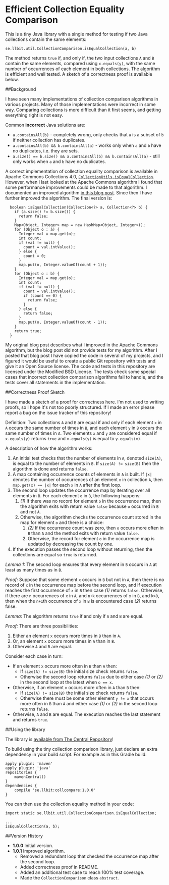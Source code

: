Efficient Collection Equality Comparison
========================================

This is a tiny Java library with a single method for testing if two Java
collections contain the same elements:

    se.llbit.util.CollectionComparison.isEqualCollection(a, b)


The method returns `true` if, and only if, the two input collections `A` and
`B` contain the same elements, compared using `x.equals(y)`, with the same
number of occurrences of each element in both collections.  The algorithm is
efficient and well tested. A sketch of a correctness proof is available below.


##Background

I have seen many implementations of collection comparison algorithms in various
projects. Many of those implementations were incorrect in some way. Comparing
collections is more difficult than it first seems, and getting everything right
is not easy.

Common **incorrect** Java solutions are:

* `a.containsAll(b)` - completely wrong, only checks that `a` is a subset of
  `b` if neither collection has duplicates.
* `a.containsAll(b) && b.containsAll(a)` - works only when `a` and `b` have no
  duplicates, i.e. they are sets.
* `a.size() == b.size() && a.containsAll(b) && b.containsAll(a)` - still only
  works when `a` and `b` have no duplicates.

A correct implementation of collection equality comparison is available in
Apache Commons Collections 4.0, [`CollectionUtils.isEqualCollection`][1].
However, when I last looked at the Apache Commons algorithm I found that some
performance improvements could be made to that algorithm. I documented an
improved algorithm [in this blog post][2]. Since then I have further improved
the algorithm. The final version is:

      boolean isEqualCollection(Collection<?> a, Collection<?> b) {
        if (a.size() != b.size()) {
          return false;
        }
        Map<Object, Integer> map = new HashMap<Object, Integer>();
        for (Object o : a) {
          Integer val = map.get(o);
          int count;
          if (val != null) {
            count = val.intValue();
          } else {
            count = 0;
          }
          map.put(o, Integer.valueOf(count + 1));
        }
        for (Object o : b) {
          Integer val = map.get(o);
          int count;
          if (val != null) {
            count = val.intValue();
            if (count == 0) {
              return false;
            }
          } else {
            return false;
          }
          map.put(o, Integer.valueOf(count - 1));
        }
        return true;
      }


My original blog post describes what I improved in the Apache Commons
algorithm, but the blog post did not provide tests for my algorithm.  After I
posted that blog post I have copied the code in several of my projects, and I
figured it would be useful to create a public Git repository with tests and
give it an Open Source license. The code and tests in this repository are
licensed under the Modified BSD License. The tests check some special cases
that incorrect collection comparison algorithms fail to handle, and the tests
cover all statements in the implementation.

##Correctness Proof Sketch

I have made a sketch of a proof for correctness here. I'm not used to writing
proofs, so I hope it's not too poorly structured. If I made an error please
report a bug on the issue tracker of this repository!

Definition: Two collections `A` and `B` are equal if and only if each element
`x` in `A` occurs the same number of times in `B`, and each element `y` in `B`
occurs the same number of times in `A`.  Two elements `x` and `y` are
considered equal if `x.equals(y)` returns `true` and `x.equals(y)` is equal to
`y.equals(x)`.

A description of how the algorithm works:

1. An initial test checks that the number of elements in `A`, denoted
   `size(A)`, is equal to the number of elements in `B`. If `size(A) !=
   size(B)` then the algorithm is done and returns `false`.
2. A map containing occurrence counts of elements in `A` is built. If `|x|`
   denotes the number of occurrences of an element `x` in collection `A`, then
   `map.get(x) == |x|` for each `x` in `A` after the first loop.
3. The second loop updates the occurrence map by iterating over all elements in
   `B`. For each element `o` in `B`, the following happens:
    1. *(1)* If there was no record for element `o` in the occurrence map, then
       the algorithm exits with return value `false` because `o` occurred in
       `B` and not `A`.
    2. Otherwise, the algorithm checks the occurrence count stored in the map
       for element `o` and there is a choice:
        1. *(2)* If the occurrence count was zero, then `o` occurs more often
           in `B` than `A` and the method exits with return value `false`.
        2. Otherwise, the record for element `o` in the occurrence map is
           updated by decreasing the count by one.
4. If the execution passes the second loop without returning, then the
   collections are equal so `true` is returned.

*Lemma 1:* The second loop ensures that every element in `B` occurs in `A` at least
as many times as in `B`.

*Proof:* Suppose that some element `x` occurs in `B` but not in `A`, then there
is no record of `x` in the occurrence map before the second loop, and if
execution reaches the first occurrence of `x` in `B` then case *(1)* returns
`false`. Otherwise, if there are `n` occurrences of `x` in `A`, and `n+k`
occurrences of `x` in `B`, and `k>0`, then when the `n+1`th occurrence of `x`
in `B` is encountered case *(2)* returns false.

*Lemma*: The algorithm returns `true` if and only if `A` and `B` are equal.

*Proof:* There are three possibilities:

1. Either an element `x` occurs more times in `B` than in `A`.
2. Or, an element `x` occurs more times in `A` than in `B`.
3. Otherwise `A` and `B` are equal.

Consider each case in turn:

* If an element `x` occurs more often in `B` than `A` then:
    * If `size(A) != size(B)` the initial size check returns `false`.
    * Otherwise the second loop returns `false` due to either case *(1)* or
      *(2)* in the second loop at the latest when `o == x`.
* Otherwise, if an element `x` occurs more often in `A` than `B` then:
    * If `size(A) != size(B)` the initial size check returns `false`.
    * Otherwise there must be some other element `y != x` that occurs more
      often in `B` than `A` and either case *(1)* or *(2)* in the second loop
      returns `false`.
* Otherwise, `A` and `B` are equal. The execution reaches the last statement
  and returns `true`.


##Using the library

The library is [available from The Central Repository][3]!

To build using the tiny collection comparison library, just declare an extra
dependency in your build script. For example as in this Gradle build:

    apply plugin: 'maven'
    apply plugin: 'java'
    repositories {
        mavenCentral()
    }
    dependencies {
        compile 'se.llbit:collcompare:1.0.0'
    }


You can then use the collection equality method in your code:

    import static se.llbit.util.CollectionComparison.isEqualCollection;

    ...
    isEqualCollection(a, b);


##Version History

* **1.0.0** Initial version.
* **1.0.1** Improved algorithm.
    * Removed a redundant loop that checked the occurrence map after the second loop.
    * Added correctness proof in README.
    * Added an additional test case to reach 100% test coverage.
    * Made the `CollectionComparison` class `abstract`.


[1]: https://commons.apache.org/proper/commons-collections/apidocs/org/apache/commons/collections4/CollectionUtils.html#isEqualCollection(java.util.Collection,%20java.util.Collection)
[2]: http://llbit.se/?p=2009
[3]: http://search.maven.org/#search%7Cga%7C1%7Ca%3A%22collcompare%22
